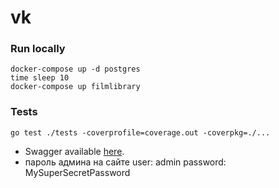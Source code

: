 # vk
 
### Run locally

```shell
docker-compose up -d postgres  
time sleep 10
docker-compose up filmlibrary
```

###  Tests
```shell
go test ./tests -coverprofile=coverage.out -coverpkg=./...
```

- Swagger available [here](./docs/swagger.yaml).
- пароль админа на сайте user: admin password: MySuperSecretPassword
